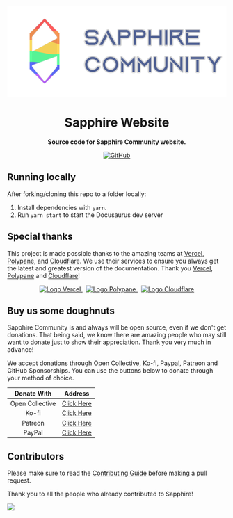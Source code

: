 <div align="center">

![Sapphire Logo](https://raw.githubusercontent.com/sapphiredev/assets/main/banners/SapphireCommunity.png)

# Sapphire Website

**Source code for Sapphire Community website.**

[![GitHub](https://img.shields.io/github/license/sapphiredev/website)](https://github.com/sapphiredev/website/blob/main/LICENSE.md)

</div>

## Running locally

After forking/cloning this repo to a folder locally:

1. Install dependencies with `yarn`.
2. Run `yarn start` to start the Docusaurus dev server

## Special thanks

This project is made possible thanks to the amazing teams at [Vercel], [Polypane], and [Cloudflare]. We use their
services to ensure you always get the latest and greatest version of the documentation. Thank you [Vercel], [Polypane]
and [Cloudflare]!

<div align="center">
  <a
    href="https://vercel.com/?utm_source=sapphiredev&utm_campaign=oss"
    rel="noopener noreferrer"
    target="_blank"
    aria-label="Sponsor link to Vercel"
    style="margin-right: 0.5rem"
  >
    <img
      alt="Logo Vercel"
      src="https://raw.githubusercontent.com/sapphiredev/resource-webhooks/main/public/icons/powered-by-vercel.svg"
      style="height: 40px"
    />
  </a>
  <a
    href="https://polypane.app/"
    rel="noopener noreferrer"
    target="_blank"
    aria-label="Sponsor link to Polypane"
    style="margin-right: 0.5rem"
  >
    <img
      alt="Logo Polypane"
      src="https://raw.githubusercontent.com/sapphiredev/resource-webhooks/main/public/icons/powered-by-polypane.svg"
      style="height: 40px"
    />
  </a>
  <a
    href="https://www.cloudflare.com/"
    rel="noopener noreferrer"
    target="_blank"
    aria-label="Sponsor link to Cloudflare"
  >
    <img
      alt="Logo Cloudflare"
      src="https://raw.githubusercontent.com/sapphiredev/resource-webhooks/feat/add-cloudflare-sponsor-logo/public/icons/powered-by-cloudflare.svg"
      style="height: 40px"
    />
  </a>
</div>

## Buy us some doughnuts

Sapphire Community is and always will be open source, even if we don't get donations. That being said, we know there are
amazing people who may still want to donate just to show their appreciation. Thank you very much in advance!

We accept donations through Open Collective, Ko-fi, Paypal, Patreon and GitHub Sponsorships. You can use the buttons
below to donate through your method of choice.

|   Donate With   |                       Address                       |
| :-------------: | :-------------------------------------------------: |
| Open Collective | [Click Here](https://sapphirejs.dev/opencollective) |
|      Ko-fi      |      [Click Here](https://sapphirejs.dev/kofi)      |
|     Patreon     |    [Click Here](https://sapphirejs.dev/patreon)     |
|     PayPal      |     [Click Here](https://sapphirejs.dev/paypal)     |

## Contributors

Please make sure to read the [Contributing Guide][contributing] before making a pull request.

Thank you to all the people who already contributed to Sapphire!

<a href="https://github.com/sapphiredev/website/graphs/contributors">
  <img src="https://contrib.rocks/image?repo=sapphiredev/website" />
</a>

[contributing]: https://github.com/sapphiredev/.github/blob/main/.github/CONTRIBUTING.md
[vercel]: https://vercel.com?utm_source=sapphiredev&utm_campaign=oss
[polypane]: https://polypane.app
[cloudflare]: https://www.cloudflare.com

